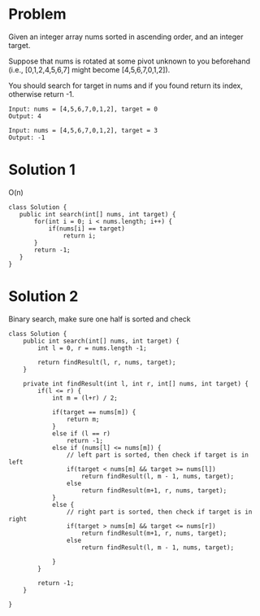 # Problem

Given an integer array nums sorted in ascending order, and an integer target.

Suppose that nums is rotated at some pivot unknown to you beforehand (i.e., [0,1,2,4,5,6,7] might become [4,5,6,7,0,1,2]).

You should search for target in nums and if you found return its index, otherwise return -1.

 ```
 Input: nums = [4,5,6,7,0,1,2], target = 0
Output: 4
 ```
 
 ```
 Input: nums = [4,5,6,7,0,1,2], target = 3
Output: -1
 ```
 
 # Solution 1
 O(n)
 
 ```
 class Solution {
    public int search(int[] nums, int target) {
        for(int i = 0; i < nums.length; i++) {
            if(nums[i] == target)
                return i;
        }
        return -1;
    }
}
 ```

# Solution 2
Binary search, make sure one half is sorted and check 
```
class Solution {
    public int search(int[] nums, int target) {
        int l = 0, r = nums.length -1;
        
        return findResult(l, r, nums, target);
    }
    
    private int findResult(int l, int r, int[] nums, int target) {
        if(l <= r) {
            int m = (l+r) / 2;
            
            if(target == nums[m]) {
                return m;
            }
            else if (l == r)
                return -1;
            else if (nums[l] <= nums[m]) {
                // left part is sorted, then check if target is in left
                if(target < nums[m] && target >= nums[l])
                    return findResult(l, m - 1, nums, target);
                else 
                    return findResult(m+1, r, nums, target);
            }
            else {
                // right part is sorted, then check if target is in right
                if(target > nums[m] && target <= nums[r])
                    return findResult(m+1, r, nums, target);
                else
                    return findResult(l, m - 1, nums, target);
                    
            }
        }
        
        return -1;
    }
    
}
```
